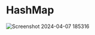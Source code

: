 # HashMap

![Screenshot 2024-04-07 185316](https://github.com/SidneySavellona/HashMap/assets/153743474/7a150255-378f-4b81-85b1-180c11c97232)
